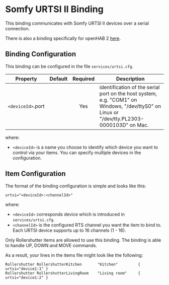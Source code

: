 # Somfy URTSI II Binding

This binding communicates with Somfy URTSI II devices over a serial connection.

There is also a binding specifically for openHAB 2 [here](http://docs.openhab.org/addons/bindings/oh2/urtsi/readme.html).

## Binding Configuration

This binding can be configured in the file `services/urtsi.cfg`.

| Property | Default | Required | Description |
|----------|---------|:--------:|-------------|
| `<deviceId>`.port | | Yes    | identification of the serial port on the host system, e.g. "COM1" on Windows, "/dev/ttyS0" on Linux or "/dev/tty.PL2303-0000103D" on Mac. |

where:

* `<deviceId>` is a name you choose to identify which device you want to control via your items.  You can specify multiple devices in the configuration.

## Item Configuration

The format of the binding configuration is simple and looks like this:

```
urtsi="<deviceId>:<channelId>"
```

where:

* `<deviceId>` corresponds device which is introduced in `services/urtsi.cfg`.
* `<channelId>` is the configured RTS channel you want the item to bind to. Each URTSI device supports up to 16 channels (1 - 16).

Only Rollershutter items are allowed to use this binding. The binding is able to handle UP, DOWN and MOVE commands.

As a result, your lines in the items file might look like the following:

```
Rollershutter RollershutterKitchen       "Kitchen"         { urtsi="device1:1" }
Rollershutter RollershutterLivingRoom    "Living room"     { urtsi="device1:2" }
```
